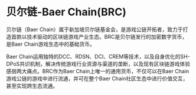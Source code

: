 # 

# 贝尔链-Baer Chain(BRC)

贝尔链（Baer Chain）属于新加坡贝尔链基金会，是游戏公链开拓者，致力于打造首款以技术驱动的区块链游戏产业生态。BRC是贝尔链发行的加密数字货币，是Baer Chain游戏生态中的基础货币。

Baer Chain运用独特的DCC、RDSN、DCI、CREM等技术，以及自身优化的SH-DPoS共识机制，解决传统游戏行业资源与渠道的垄断，以及现有区块链游戏体验感弱两大痛点。BRC作为Baer Chain上唯一的通用货币，不仅可以在Baer Chain游戏公链的游戏中进行流通，并可在整个Baer Chain社区生态中进行价值交互，甚至实现跨生态流通。

